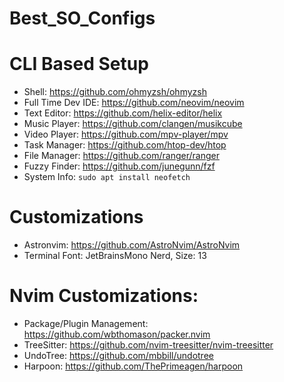 # Best_SO_Configs

# CLI Based Setup
- Shell: https://github.com/ohmyzsh/ohmyzsh
- Full Time Dev IDE: https://github.com/neovim/neovim
- Text Editor: https://github.com/helix-editor/helix
- Music Player: https://github.com/clangen/musikcube
- Video Player: https://github.com/mpv-player/mpv
- Task Manager: https://github.com/htop-dev/htop
- File Manager: https://github.com/ranger/ranger
- Fuzzy Finder: https://github.com/junegunn/fzf
- System Info: ``` sudo apt install neofetch ```

# Customizations
- Astronvim: https://github.com/AstroNvim/AstroNvim
- Terminal Font: JetBrainsMono Nerd, Size: 13

# Nvim Customizations:
- Package/Plugin Management: https://github.com/wbthomason/packer.nvim
- TreeSitter: https://github.com/nvim-treesitter/nvim-treesitter
- UndoTree: https://github.com/mbbill/undotree
- Harpoon: https://github.com/ThePrimeagen/harpoon
